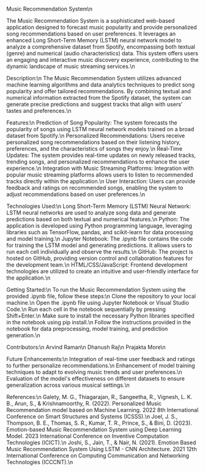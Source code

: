 Music Recommendation System\n

The Music Recommendation System is a sophisticated web-based application designed to forecast music popularity and provide personalized song recommendations based on user preferences. It leverages an enhanced Long Short-Term Memory (LSTM) neural network model to analyze a comprehensive dataset from Spotify, encompassing both textual (genre) and numerical (audio characteristics) data. This system offers users an engaging and interactive music discovery experience, contributing to the dynamic landscape of music streaming services.\n

Description:\n
The Music Recommendation System utilizes advanced machine learning algorithms and data analytics techniques to predict song popularity and offer tailored recommendations. By combining textual and numerical information extracted from the Spotify dataset, the system can generate precise predictions and suggest tracks that align with users' tastes and preferences.\n

Features:\n
Prediction of Song Popularity: The system forecasts the popularity of songs using LSTM neural network models trained on a broad dataset from Spotify.\n
Personalized Recommendations: Users receive personalized song recommendations based on their listening history, preferences, and the characteristics of songs they enjoy.\n
Real-Time Updates: The system provides real-time updates on newly released tracks, trending songs, and personalized recommendations to enhance the user experience.\n
Integration with Music Streaming Platforms: Integration with popular music streaming platforms allows users to listen to recommended tracks directly within the application.\n
User Interaction: Users can provide feedback and ratings on recommended songs, enabling the system to adjust recommendations based on user preferences.\n

Technologies Used:\n
Long Short-Term Memory (LSTM) Neural Network: LSTM neural networks are used to analyze song data and generate predictions based on both textual and numerical features.\n
Python: The application is developed using Python programming language, leveraging libraries such as TensorFlow, pandas, and scikit-learn for data processing and model training.\n
Jupyter Notebook: The .ipynb file contains the code for training the LSTM model and generating predictions. It allows users to run each cell individually and observe the results.\n
GitHub: The project is hosted on GitHub, providing version control and collaboration features for the development team.\n
HTML/CSS/JavaScript: Frontend development technologies are utilized to create an intuitive and user-friendly interface for the application.\n

Getting Started:\n
To run the Music Recommendation System using the provided .ipynb file, follow these steps:\n
Clone the repository to your local machine.\n
Open the .ipynb file using Jupyter Notebook or Visual Studio Code.\n
Run each cell in the notebook sequentially by pressing Shift+Enter.\n
Make sure to install the necessary Python libraries specified in the notebook using pip install.\n
Follow the instructions provided in the notebook for data preprocessing, model training, and prediction generation.\n

Contributors:\n
Arvind Raman\n
Dhanush Raj\n
Prajakta More\n

Future Enhancements:\n
Integration of real-time user feedback and ratings to further personalize recommendations.\n
Enhancement of model training techniques to adapt to evolving music trends and user preferences.\n
Evaluation of the model's effectiveness on different datasets to ensure generalization across various musical settings.\n

References:\n
Galety, M. G., Thiagarajan, R., Sangeetha, R., Vignesh, L. K. B., Arun, S., & Krishnamoorthy, R. (2022). Personalized Music Recommendation model based on Machine Learning. 2022 8th International Conference on Smart Structures and Systems (ICSSS).\n
Joel, J. S., Thompson, B. E., Thomas, S. R., Kumar, T. R., Prince, S., & Bini, D. (2023). Emotion-based Music Recommendation System using Deep Learning Model. 2023 International Conference on Inventive Computation Technologies (ICICT).\n
Joshi, S., Jain, T., & Nair, N. (2021). Emotion Based Music Recommendation System Using LSTM - CNN Architecture. 2021 12th International Conference on Computing Communication and Networking Technologies (ICCCNT).\n

